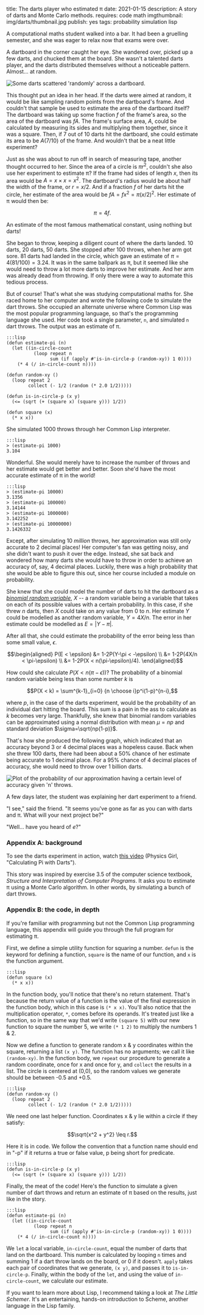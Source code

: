 title: The darts player who estimated π
date: 2021-01-15
description: A story of darts and Monte Carlo methods.
requires: code math
imgthumbnail: img/darts/thumbnail.jpg
publish: yes
tags: probability simulation lisp

A computational maths student walked into a bar. It had been a gruelling semester, and she was eager to relax now that exams were over.

A dartboard in the corner caught her eye. She wandered over, picked up a few darts, and chucked them at the board. She wasn't a talented darts player, and the darts distributed themselves without a noticeable pattern. Almost... at random.

<img src="{{ url_for('static', filename='img/darts/board.png') }}"
     alt="Some darts scattered 'randomly' across a dartboard."
     class="centered">

This thought put an idea in her head. If the darts were aimed at random, it would be like sampling random points from the dartboard's frame. And couldn't that sample be used to estimate the area of the dartboard itself? The dartboard was taking up some fraction $`f`$ of the frame's area, so the area of the dartboard was $`fA`$. The frame's surface area, $`A`$, could be calculated by measuring its sides and multiplying them together, since it was a square. Then, if 7 out of 10 darts hit the dartboard, she could estimate its area to be $`A(7/10)`$ of the frame. And wouldn't that be a neat little experiment?

Just as she was about to run off in search of measuring tape, another thought occurred to her. Since the area of a circle is $`\pi r^2`$, couldn't she also use her experiment to estimate π? If the frame had sides of length $`x`$, then its area would be $`A=x\times x=x^2`$. The dartboard's radius would be about half the width of the frame, or $`r=x/2`$. And if a fraction $`f`$ of her darts hit the circle, her estimate of the area would be $`fA=fx^2=\pi (x/2)^2`$. Her estimate of π would then be:

```math
\pi=4f.
```

An estimate of the most famous mathematical constant, using nothing but darts!

She began to throw, keeping a diligent count of where the darts landed. 10 darts, 20 darts, 50 darts. She stopped after 100 throws, when her arm got sore. 81 darts had landed in the circle, which gave an estimate of $`\pi = 4(81/100) = 3.24`$. It was in the same ballpark as π, but it seemed like she would need to throw a lot more darts to improve her estimate. And her arm was already dead from throwing. If only there were a way to automate this tedious process.

But of course! That's what she was studying computational maths for. She raced home to her computer and wrote the following code to simulate the dart throws. She occupied an alternate universe where Common Lisp was the most popular programming language, so that's the programming language she used. Her code took a single parameter, `n`, and simulated `n` dart throws. The output was an estimate of π.

    :::lisp
    (defun estimate-pi (n)
      (let ((in-circle-count
              (loop repeat n
                    sum (if (apply #'is-in-circle-p (random-xy)) 1 0))))
        (* 4 (/ in-circle-count n))))

    (defun random-xy ()
      (loop repeat 2
            collect (- 1/2 (random (* 2.0 1/2)))))

    (defun is-in-circle-p (x y)
      (<= (sqrt (+ (square x) (square y))) 1/2))

    (defun square (x)
      (* x x))

She simulated 1000 throws through her Common Lisp interpreter.

    :::lisp
    > (estimate-pi 1000)
    3.104

Wonderful. She would merely have to increase the number of throws and her estimate would get better and better. Soon she'd have the most accurate estimate of π in the world!

    :::lisp
    > (estimate-pi 10000)
    3.1356
    > (estimate-pi 100000)
    3.14144
    > (estimate-pi 1000000)
    3.142252
    > (estimate-pi 10000000)
    3.1426332

Except, after simulating 10 *million* throws, her approximation was still only accurate to 2 decimal places! Her computer's fan was getting noisy, and she didn't want to push it over the edge. Instead, she sat back and wondered how many darts she would have to throw in order to achieve an accuracy of, say, 4 decimal places. Luckily, there was a high probability that she would be able to figure this out, since her course included a module on probability.

She knew that she could model the number of darts to hit the dartboard as a [*binomial random variable*](https://en.wikipedia.org/wiki/Binomial_distribution), $`X`$ -- a random variable being a variable that takes on each of its possible values with a certain probability. In this case, if she threw $`n`$ darts, then $`X`$ could take on any value from $`0`$ to $`n`$. Her estimate $`Y`$ could be modelled as another random variable, $`Y=4X/n`$. The error in her estimate could be modelled as $`E=\vert Y-\pi\vert`$.

After all that, she could estimate the probability of the error being less than some small value, $`\epsilon`$.

```math
\begin{aligned}
P(E < \epsilon) &= 1-2P(Y-\pi < -\epsilon) \\
&= 1-2P(4X/n < \pi-\epsilon) \\
&= 1-2P(X < n(\pi-\epsilon)/4).
\end{aligned}
```

How could she calculate $`P(X < n(\pi-\epsilon))`$? The probability of a binomial random variable being less than some number $`k`$ is

```math
P(X < k) = \sum^{k-1}_{i=0} {n \choose i}p^i(1-p)^{n-i},
```

where $`p`$, in the case of the darts experiment, would be the probability of an individual dart hitting the board. This sum is a pain in the ass to calculate as $`k`$ becomes very large. Thankfully, she knew that binomial random variables can be approximated using a normal distribution with mean $`\mu=np`$ and standard deviation $`\sigma=\sqrt{np(1-p)}`$.

That's how she produced the following graph, which indicated that an accuracy beyond 3 or 4 decimal places was a hopeless cause. Back when she threw 100 darts, there had been about a 50% chance of her estimate being accurate to 1 decimal place. For a 95% chance of 4 decimal places of accuracy, she would need to throw over 1 billion darts.

<img src="{{ url_for('static', filename='img/darts/graph.png') }}"
     alt="Plot of the probability of our approximation having a certain level of accuracy given 'n' throws."
     class="centered">

A few days later, the student was explaining her dart experiment to a friend.

"I see," said the friend. "It seems you've gone as far as you can with darts and π. What will your next project be?"

"Well... have you heard of *e*?"

### Appendix A: background
To see the darts experiment in action, watch [this video](https://www.youtube.com/watch?v=M34TO71SKGk) (Physics Girl, "Calculating Pi with Darts").

This story was inspired by exercise 3.5 of the computer science textbook, *Structure and Interpretation of Computer Programs*. It asks you to estimate π using a Monte Carlo algorithm. In other words, by simulating a bunch of dart throws.

### Appendix B: the code, in depth
If you're familiar with programming but not the Common Lisp programming language, this appendix will guide you through the full program for estimating π.

First, we define a simple utility function for squaring a number. `defun` is the keyword for defining a function, `square` is the name of our function, and `x` is the function argument. 

    :::lisp
    (defun square (x)
      (* x x))

In the function body, you'll notice that there's no return statement. That's because the return value of a function is the value of the final expression in the function body, which in this case is `(* x x)`. You'll also notice that the multiplication operator, `*`, comes before its operands. It's treated just like a function, so in the same way that we'd write `(square 5)` with our new function to square the number 5, we write `(* 1 2)` to multiply the numbers 1 & 2.

Now we define a function to generate random x & y coordinates within the square, returning a list `(x y)`. The function has no arguments; we call it like `(random-xy)`. In the function body, we `repeat` our procedure to generate a random coordinate, once for x and once for y, and `collect` the results in a list. The circle is centered at (0,0), so the random values we generate should be between -0.5 and +0.5.

    :::lisp
    (defun random-xy ()
      (loop repeat 2
            collect (- 1/2 (random (* 2.0 1/2)))))

We need one last helper function. Coordinates x & y lie within a circle if they satisfy:

```math
\sqrt{x^2 + y^2} \leq r.
```

Here it is in code. We follow the convention that a function name should end in "-p" if it returns a true or false value, p being short for predicate.

    :::lisp
    (defun is-in-circle-p (x y)
      (<= (sqrt (+ (square x) (square y))) 1/2))

Finally, the meat of the code! Here's the function to simulate a given number of dart throws and return an estimate of π based on the results, just like in the story.

    :::lisp
    (defun estimate-pi (n)
      (let ((in-circle-count
              (loop repeat n
                    sum (if (apply #'is-in-circle-p (random-xy)) 1 0))))
        (* 4 (/ in-circle-count n))))

We `let` a local variable, `in-circle-count`, equal the number of darts that land on the dartboard. This number is calculated by looping `n` times and summing 1 if a dart throw lands on the board, or 0 if it doesn't. `apply` takes each pair of coordinates that we generate, `(x y)`, and passes it to `is-in-circle-p`. Finally, within the body of the `let`, and using the value of `in-circle-count`, we calculate our estimate.

If you want to learn more about Lisp, I recommend taking a look at *The Little Schemer*. It's an entertaining, hands-on introduction to Scheme, another language in the Lisp family.
